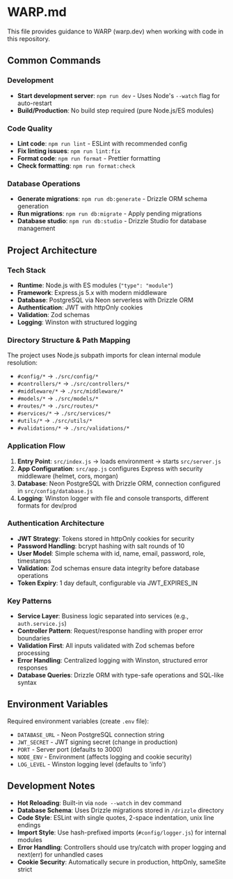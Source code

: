 # WARP.md

This file provides guidance to WARP (warp.dev) when working with code in this repository.

## Common Commands

### Development
- **Start development server**: `npm run dev` - Uses Node's `--watch` flag for auto-restart
- **Build/Production**: No build step required (pure Node.js/ES modules)

### Code Quality
- **Lint code**: `npm run lint` - ESLint with recommended config
- **Fix linting issues**: `npm run lint:fix`
- **Format code**: `npm run format` - Prettier formatting
- **Check formatting**: `npm run format:check`

### Database Operations
- **Generate migrations**: `npm run db:generate` - Drizzle ORM schema generation
- **Run migrations**: `npm run db:migrate` - Apply pending migrations
- **Database studio**: `npm run db:studio` - Drizzle Studio for database management

## Project Architecture

### Tech Stack
- **Runtime**: Node.js with ES modules (`"type": "module"`)
- **Framework**: Express.js 5.x with modern middleware
- **Database**: PostgreSQL via Neon serverless with Drizzle ORM
- **Authentication**: JWT with httpOnly cookies
- **Validation**: Zod schemas
- **Logging**: Winston with structured logging

### Directory Structure & Path Mapping
The project uses Node.js subpath imports for clean internal module resolution:
- `#config/*` → `./src/config/*`
- `#controllers/*` → `./src/controllers/*` 
- `#middleware/*` → `./src/middleware/*`
- `#models/*` → `./src/models/*`
- `#routes/*` → `./src/routes/*`
- `#services/*` → `./src/services/*`
- `#utils/*` → `./src/utils/*`
- `#validations/*` → `./src/validations/*`

### Application Flow
1. **Entry Point**: `src/index.js` → loads environment → starts `src/server.js`
2. **App Configuration**: `src/app.js` configures Express with security middleware (helmet, cors, morgan)
3. **Database**: Neon PostgreSQL with Drizzle ORM, connection configured in `src/config/database.js`
4. **Logging**: Winston logger with file and console transports, different formats for dev/prod

### Authentication Architecture
- **JWT Strategy**: Tokens stored in httpOnly cookies for security
- **Password Handling**: bcrypt hashing with salt rounds of 10
- **User Model**: Simple schema with id, name, email, password, role, timestamps
- **Validation**: Zod schemas ensure data integrity before database operations
- **Token Expiry**: 1 day default, configurable via JWT_EXPIRES_IN

### Key Patterns
- **Service Layer**: Business logic separated into services (e.g., `auth.service.js`)
- **Controller Pattern**: Request/response handling with proper error boundaries
- **Validation First**: All inputs validated with Zod schemas before processing
- **Error Handling**: Centralized logging with Winston, structured error responses
- **Database Queries**: Drizzle ORM with type-safe operations and SQL-like syntax

## Environment Variables
Required environment variables (create `.env` file):
- `DATABASE_URL` - Neon PostgreSQL connection string
- `JWT_SECRET` - JWT signing secret (change in production)
- `PORT` - Server port (defaults to 3000)
- `NODE_ENV` - Environment (affects logging and cookie security)
- `LOG_LEVEL` - Winston logging level (defaults to 'info')

## Development Notes
- **Hot Reloading**: Built-in via `node --watch` in dev command
- **Database Schema**: Uses Drizzle migrations stored in `/drizzle` directory
- **Code Style**: ESLint with single quotes, 2-space indentation, unix line endings
- **Import Style**: Use hash-prefixed imports (`#config/logger.js`) for internal modules
- **Error Handling**: Controllers should use try/catch with proper logging and next(err) for unhandled cases
- **Cookie Security**: Automatically secure in production, httpOnly, sameSite strict